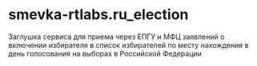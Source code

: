 # smevka-rtlabs.ru_election
Заглушка сервиса для приема через ЕПГУ и МФЦ заявлений о включении избирателя в список избирателей по месту нахождения в день голосования на выборах в Российской Федерации

